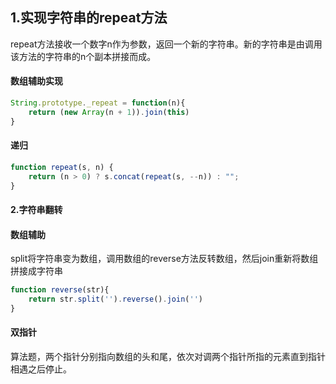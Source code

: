 ## 1.实现字符串的repeat方法

repeat方法接收一个数字n作为参数，返回一个新的字符串。新的字符串是由调用该方法的字符串的n个副本拼接而成。

#### 数组辅助实现

```javascript
String.prototype._repeat = function(n){
	return (new Array(n + 1)).join(this)
}
```

#### 递归

```javascript
function repeat(s, n) {
    return (n > 0) ? s.concat(repeat(s, --n)) : "";
}
```

#### 2.字符串翻转

#### 数组辅助

split将字符串变为数组，调用数组的reverse方法反转数组，然后join重新将数组拼接成字符串

```javascript
function reverse(str){
	return str.split('').reverse().join('')
}
```

#### 双指针

算法题，两个指针分别指向数组的头和尾，依次对调两个指针所指的元素直到指针相遇之后停止。